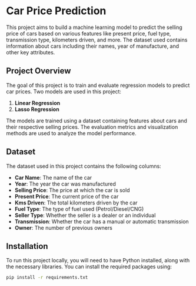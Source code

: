 # Car Price Prediction

This project aims to build a machine learning model to predict the selling price of cars based on various features like present price, fuel type, transmission type, kilometers driven, and more. The dataset used contains information about cars including their names, year of manufacture, and other key attributes.

## Project Overview

The goal of this project is to train and evaluate regression models to predict car prices. Two models are used in this project:
1. **Linear Regression**
2. **Lasso Regression**

The models are trained using a dataset containing features about cars and their respective selling prices. The evaluation metrics and visualization methods are used to analyze the model performance.

## Dataset

The dataset used in this project contains the following columns:

- **Car Name**: The name of the car
- **Year**: The year the car was manufactured
- **Selling Price**: The price at which the car is sold
- **Present Price**: The current price of the car
- **Kms Driven**: The total kilometers driven by the car
- **Fuel Type**: The type of fuel used (Petrol/Diesel/CNG)
- **Seller Type**: Whether the seller is a dealer or an individual
- **Transmission**: Whether the car has a manual or automatic transmission
- **Owner**: The number of previous owners

## Installation

To run this project locally, you will need to have Python installed, along with the necessary libraries. You can install the required packages using:

```bash
pip install -r requirements.txt
